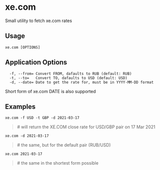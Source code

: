 # xe.com

Small utility to fetch xe.com rates

## Usage
`xe.com [OPTIONS]`

## Application Options

```
  -f, --from= Convert FROM, dafaults to RUB (default: RUB)
  -t, --to=   Convert TO, dafaults to USD (default: USD)
  -d, --date= Date to get the rate for, must be in YYYY-MM-DD format
```

Short form of xe.com DATE is also supported

## Examples

`xe.com -f USD -t GBP -d 2021-03-17`
> \# will return the XE.COM close rate for USD/GBP pair on 17 Mar 2021

`xe.com -d 2021-03-17`
> \# the same, but for the default pair (RUB/USD)

`xe.com 2021-03-17`
> \# the same in the shortest form possible
